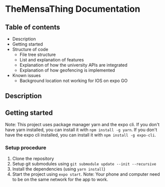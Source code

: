 # TheMensaThing Documentation

## Table of contents
- Description
- Getting started
- Structure of code
  - File tree structure
  - List and explanation of features
  - Explanation of how the university APIs are integrated
  - Explanation of how geofencing is implemented
- Known issues
  - Background location not working for IOS on expo GO

## Description

## Getting started
Note: This project uses package manager yarn and the expo cli. If you don't have yarn installed, you can install it with `npm install -g yarn`. If you don't have the expo cli installed, you can install it with `npm install -g expo-cli`.

### Setup procedure
1. Clone the repository
2. Setup git submodules using `git submodule update --init --recursive`
3. Install the dependencies (using `yarn install`)
4. Start the project using `expo start`. Note: Your phone and computer need to be on the same network for the app to work.
